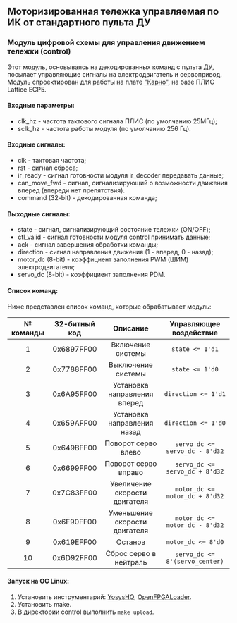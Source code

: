 ## Моторизированная тележка управляемая по ИК от стандартного пульта ДУ
### Модуль цифровой схемы для управления движением тележки (control)

Этот модуль, основываясь на декодированных команд с пульта ДУ, посылает управляющие сигналы на электродвигатель и сервопривод.
Модуль спроектирован для работы на плате ["Карно"](https://github.com/Fabmicro-LLC/Karnix_ASB-254), на базе ПЛИС Lattice ECP5.

#### Входные параметры:
* clk_hz - частота тактового сигнала ПЛИС (по умолчанию 25МГц);
* sclk_hz - частота работы модуля (по умолчанию 256 Гц).

#### Входные сигналы:
* clk - тактовая частота;
* rst - сигнал сброса;
* ir_ready - сигнал готовности модуля ir_decoder передавать данные;
* can_move_fwd - сигнал, сигнализирующий о возможности движения вперед (впереди нет препятствия).
* command (32-bit) - декодированная команда;

#### Выходные сигналы:
* state - сигнал, сигнализирующий состояние тележки (ON/OFF);
* ctl_valid - сигнал готовности модуля control принимать данные;
* ack - сигнал завершения обработки команды;
* direction - сигнал направления движения (1 - вперед, 0 - назад);
* motor_dc (8-bit) - коэффициент заполнения PWM (ШИМ) электродвигателя;
* servo_dc (8-bit) - коэффициент заполнения PDM.

#### Список команд:
Ниже представлен список команд, которые обрабатывает модуль:

| № команды | 32-битный код | Описание                       | Управляющее воздействие        |
| :-------: | :-----------: | :----------------------------: | :----------------------------: |
| 1         | 0x6897FF00    | Включение системы              | `state <= 1'd1`                |
| 2         | 0x7788FF00    | Выключение системы             | `state <= 1'd0`                |
| 3         | 0x6A95FF00    | Установка направления вперед   | `direction <= 1'd1`            |
| 4         | 0x659AFF00    | Установка направления назад    | `direction <= 1'd0`            |
| 5         | 0x649BFF00    | Поворот серво влево            | `servo_dc <= servo_dc - 8'd32` |
| 6         | 0x6699FF00    | Поворот серво вправо           | `servo_dc <= servo_dc + 8'd32` |
| 7         | 0x7C83FF00    | Увеличение скорости двигателя  | `motor_dc <= motor_dc + 8'd32` |
| 8         | 0x6F90FF00    | Уменьшение скорости двигателя  | `motor_dc <= motor_dc - 8'd32` |
| 9         | 0x619EFF00    | Останов                        | `motor_dc <= 8'd0`             |
| 10        | 0x6D92FF00    | Сброс серво в нейтраль         | `servo_dc <= 8'(servo_center)` |

#### Запуск на ОС Linux:
1. Установить инструментарий: [YosysHQ](https://github.com/YosysHQ/oss-cad-suite-build/releases/), [OpenFPGALoader](https://github.com/trabucayre/openFPGALoader).
2. Установить make.
3. В директории control выполнить `make upload`.
